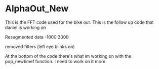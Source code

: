 # AlphaOut_New
This is the FFT code used for the bike out. This is the follow up code that daniel is working on

Resegmented data -1000 2000

removed filters (left eye blinks on)

At the bottom of the code there's what im working on with the pop_newtimef function. I need to work on it more.
